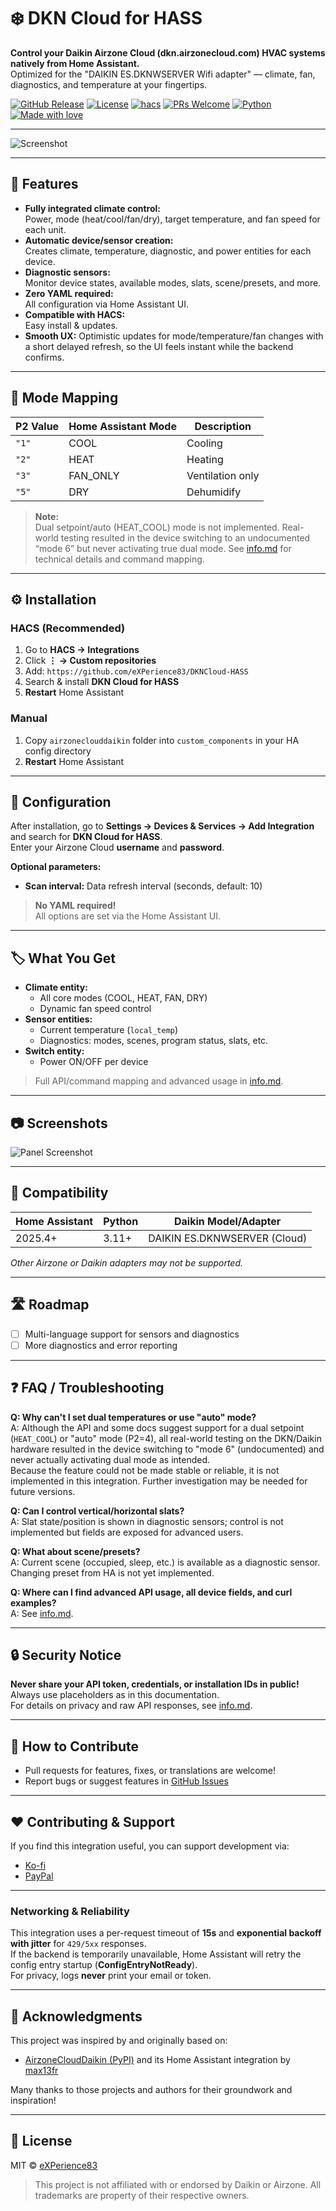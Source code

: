 # ❄️ DKN Cloud for HASS

**Control your Daikin Airzone Cloud (dkn.airzonecloud.com) HVAC systems natively from Home Assistant.**  
Optimized for the "DAIKIN ES.DKNWSERVER Wifi adapter" — climate, fan, diagnostics, and temperature at your fingertips.

[![GitHub Release][release-shield]][release-url]
[![License][license-shield]](LICENSE)
[![hacs][hacs-shield]][hacs-url]
[![PRs Welcome][prs-shield]][prs-url]
[![Python][python-shield]][python-url]
[![Made with love][love-shield]][love-url]

[release-shield]: https://img.shields.io/github/release/eXPerience83/DKNCloud-HASS.svg?style=flat
[release-url]: https://github.com/eXPerience83/DKNCloud-HASS/releases
[license-shield]: https://img.shields.io/github/license/eXPerience83/DKNCloud-HASS.svg?style=flat
[hacs-shield]: https://img.shields.io/badge/HACS-Custom-orange.svg?style=flat
[hacs-url]: https://hacs.xyz
[prs-shield]: https://img.shields.io/badge/PRs-welcome-brightgreen.svg?style=flat
[prs-url]: https://github.com/eXPerience83/DKNCloud-HASS/pulls
[python-shield]: https://img.shields.io/badge/python-3.11%2B-blue
[python-url]: https://www.python.org/
[love-shield]: https://img.shields.io/badge/made%20with-%E2%9D%A4-red
[love-url]: https://github.com/eXPerience83

---

![Screenshot](https://github.com/eXPerience83/DKNCloud-HASS/raw/master/screenshot.png)

---

## 🚀 Features

- **Fully integrated climate control:**  
  Power, mode (heat/cool/fan/dry), target temperature, and fan speed for each unit.
- **Automatic device/sensor creation:**  
  Creates climate, temperature, diagnostic, and power entities for each device.
- **Diagnostic sensors:**  
  Monitor device states, available modes, slats, scene/presets, and more.
- **Zero YAML required:**  
  All configuration via Home Assistant UI.
- **Compatible with HACS:**  
  Easy install & updates.
- **Smooth UX:**
  Optimistic updates for mode/temperature/fan changes with a short delayed refresh, so the UI feels instant while the backend confirms.

---

## 🧭 Mode Mapping

| P2 Value | Home Assistant Mode | Description                 |
|----------|--------------------|-----------------------------|
| `"1"`    | COOL               | Cooling                     |
| `"2"`    | HEAT               | Heating                     |
| `"3"`    | FAN_ONLY           | Ventilation only            |
| `"5"`    | DRY                | Dehumidify                  |

> **Note:**  
> Dual setpoint/auto (HEAT_COOL) mode is not implemented. Real-world testing resulted in the device switching to an undocumented “mode 6” but never activating true dual mode. See [info.md](./info.md) for technical details and command mapping.

---

## ⚙️ Installation

### HACS (Recommended)
1. Go to **HACS → Integrations**
2. Click **⋮ → Custom repositories**
3. Add: `https://github.com/eXPerience83/DKNCloud-HASS`
4. Search & install **DKN Cloud for HASS**
5. **Restart** Home Assistant

### Manual
1. Copy `airzoneclouddaikin` folder into `custom_components` in your HA config directory
2. **Restart** Home Assistant

---

## 🔧 Configuration

After installation, go to **Settings → Devices & Services → Add Integration** and search for **DKN Cloud for HASS**.  
Enter your Airzone Cloud **username** and **password**.

**Optional parameters:**
- **Scan interval:** Data refresh interval (seconds, default: 10)

> **No YAML required!**  
> All options are set via the Home Assistant UI.

---

## 🏷️ What You Get

- **Climate entity:**  
  - All core modes (COOL, HEAT, FAN, DRY)
  - Dynamic fan speed control
- **Sensor entities:**  
  - Current temperature (`local_temp`)
  - Diagnostics: modes, scenes, program status, slats, etc.
- **Switch entity:**  
  - Power ON/OFF per device

> Full API/command mapping and advanced usage in [info.md](./info.md).

---

## 📷 Screenshots

![Panel Screenshot](https://github.com/eXPerience83/DKNCloud-HASS/raw/master/screenshot.png)

---

## 🧪 Compatibility

| Home Assistant | Python | Daikin Model/Adapter         |
|----------------|--------|-----------------------------|
| 2025.4+        | 3.11+   | DAIKIN ES.DKNWSERVER (Cloud)|

*Other Airzone or Daikin adapters may not be supported.*

---

## 🛣️ Roadmap

- [ ] Multi-language support for sensors and diagnostics
- [ ] More diagnostics and error reporting

---

## ❓ FAQ / Troubleshooting

**Q: Why can't I set dual temperatures or use "auto" mode?**  
A: Although the API and some docs suggest support for a dual setpoint (`HEAT_COOL`) or "auto" mode (P2=4), all real-world testing on the DKN/Daikin hardware resulted in the device switching to "mode 6" (undocumented) and never actually activating dual mode as intended.  
Because the feature could not be made stable or reliable, it is not implemented in this integration. Further investigation may be needed for future versions.

**Q: Can I control vertical/horizontal slats?**  
A: Slat state/position is shown in diagnostic sensors; control is not implemented but fields are exposed for advanced users.

**Q: What about scene/presets?**  
A: Current scene (occupied, sleep, etc.) is available as a diagnostic sensor. Changing preset from HA is not yet implemented.

**Q: Where can I find advanced API usage, all device fields, and curl examples?**  
A: See [info.md](./info.md).

---

## 🔒 Security Notice

**Never share your API token, credentials, or installation IDs in public!**  
Always use placeholders as in this documentation.  
For details on privacy and raw API responses, see [info.md](./info.md).

---

## 🤝 How to Contribute

- Pull requests for features, fixes, or translations are welcome!
- Report bugs or suggest features in [GitHub Issues](https://github.com/eXPerience83/DKNCloud-HASS/issues)

---

## ❤️ Contributing & Support

If you find this integration useful, you can support development via:

- [Ko-fi](https://ko-fi.com/experience83)
- [PayPal](https://paypal.me/eXPerience83)

---

### Networking & Reliability

This integration uses a per-request timeout of **15s** and **exponential backoff with jitter** for `429/5xx` responses.  
If the backend is temporarily unavailable, Home Assistant will retry the config entry startup (**ConfigEntryNotReady**).  
For privacy, logs **never** print your email or token.

---

## 🙏 Acknowledgments

This project was inspired by and originally based on:

- [AirzoneCloudDaikin (PyPI)](https://pypi.org/project/AirzoneCloudDaikin/) and its Home Assistant integration by [max13fr](https://github.com/max13fr/AirzoneCloudDaikin)

Many thanks to those projects and authors for their groundwork and inspiration!

---

## 📜 License

MIT © [eXPerience83](LICENSE)

> This project is not affiliated with or endorsed by Daikin or Airzone. All trademarks are property of their respective owners.
